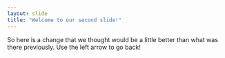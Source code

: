 ```yaml
---
layout: slide
title: "Welcome to our second slide!"
---
```

So here is a change that we thought would be a little better than what was there previously.
Use the left arrow to go back!
